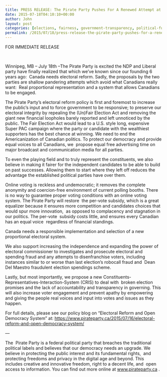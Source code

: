 ```yaml
---
title: PRESS RELEASE: The Pirate Party Pushes For A Renewed Attempt at Electoral Reform
date: 2015-07-18T04:10:10+00:00
author: John
layout: post
categories: [elections, fairness, government-transparency, political-fundraising]
permalink: /2015/07/18/press-release-the-pirate-party-pushes-for-a-renewed-attempt-at-electoral-reform/
---
```

FOR IMMEDIATE RELEASE

&nbsp;

<p id="magicdomid6">
  <span class="author-a-jz89z65z81zhz77z0z67zz89zdz68z2z83z8z88z"><span class="message"><span class="content">Winnipeg, </span></span>MB – July 18th –The Pirate Party is excited the NDP and Liberal party have finally realized that which we&#8217;ve known since our founding 6 years ago:  Canada needs electoral reform. Sadly, the proposals by the two parties are shallow pandering attempts which avoid what Canadians really want:  Real proportional representation</span><span class="author-a-1v0dz68zz88zuz88ztz67zz79zhz70zuz70zz80z"> and a system that allows Canadians to be engaged</span><span class="author-a-jz89z65z81zhz77z0z67zz89zdz68z2z83z8z88z">.</span>
</p>

<p id="magicdomid8">
  <span class="author-a-jz89z65z81zhz77z0z67zz89zdz68z2z83z8z88z">The Pirate Party&#8217;s electoral reform policy is first and foremost to increase the public&#8217;s input and to force government to be responsive; to preserve our electoral integrity by repealing the (Un)Fair Election Act and removing the giant new financial loopholes barely reported and left unnoticed by the public. The Fair Election Act would lead to a U.S. style long, expensive Super PAC campaign where the party or candidate with the wealthiest supporters has the best chance at winning. We need to end the Americanization of Canadian politics. To protect our democracy and provide equal voices to all Canadians, we  propose equal free advertising time on major broadcast and communication media for all parties.  </span>
</p>

<p id="magicdomid10">
  <span class="author-a-jz89z65z81zhz77z0z67zz89zdz68z2z83z8z88z">To even the playing field and to truly represent the constituents, we also believe in making it fairer for the independent candidates to be able to build on past successes. Allowing them to start where they left off reduces the advantage the established political parties have over them.</span><span class="author-a-jz89z65z81zhz77z0z67zz89zdz68z2z83z8z88z s"></span>
</p>

<span class="author-a-jz89z65z81zhz77z0z67zz89zdz68z2z83z8z88z">Online voting is reckless and undemocratic; it removes the complete anonymity and coercion-free environment of current polling booths. There is no way to guarantee proper voting conditions with an online voting system. The Pirate Party will restore  the per-vote subsidy, which is a great equalizer because it ensures more competition and candidates choices that would spur more innovation,  as opposed to complacency and stagnation in our politics. The per-vote  subsidy costs little, and ensures every Canadian has an equal voice  regardless of financial standings.</span>

<p id="magicdomid12">
  <span class="author-a-jz89z65z81zhz77z0z67zz89zdz68z2z83z8z88z">Canada needs a responsible implementation and selection of a new proportional electoral system. </span>
</p>

<span class="author-a-jz89z65z81zhz77z0z67zz89zdz68z2z83z8z88z">We also support increasing the independence and expanding the power of  electoral commissioner to investigates and prosecute electoral and  spending fraud and any attempts to disenfranchise voters, including  instances similar to or worse than last election&#8217;s robocall fraud and  Dean Del Maestro fraudulent election spendings scheme.</span>

<p id="magicdomid14">
  <span class="author-a-jz89z65z81zhz77z0z67zz89zdz68z2z83z8z88z">Lastly, but most importantly, we propose a new Constituents-Representatives-Interaction-System (CRIS) to deal with  broken election promises and the lack of accountability and transparency in governing. This will also increase voter engagement and prevent apathy by empowering and giving the people real voices and input into votes and issues as they happen. </span>
</p>

<p id="magicdomid16">
  <span class="author-a-jz89z65z81zhz77z0z67zz89zdz68z2z83z8z88z">For full details, please see our policy blog on “Electoral Reform and Open Democracy System” at: </span><span class="author-a-jz89z65z81zhz77z0z67zz89zdz68z2z83z8z88z url"><a class="extern" href="https://www.pirateparty.ca/2015/07/16/electoral-reform-and-open-democracy-system/">https://www.pirateparty.ca/2015/07/16/electoral-reform-and-open-democracy-system/</a></span>
</p>

<p id="magicdomid19">
  <span class="author-a-jz89z65z81zhz77z0z67zz89zdz68z2z83z8z88z">&#8212; </span>
</p>

<p id="magicdomid20">
  <span class="author-a-jz89z65z81zhz77z0z67zz89zdz68z2z83z8z88z"><span class="author-a-jz89z65z81zhz77z0z67zz89zdz68z2z83z8z88z">The  Pirate Party is a federal political party that breaches the traditional  political labels and believes that our democracy needs an upgrade. We  believe in protecting the public interest and its fundamental rights,  and protecting freedoms and privacy in the digital age and beyond. This  includes creative and innovative freedom, right to a decent life, and  open access to information. </span></span>You can find out more online at <a class="extern" href="http://www.pirateparty.ca/" target="_blank">www.pirateparty.ca</a> .<span class="author-a-jz89z65z81zhz77z0z67zz89zdz68z2z83z8z88z"><span class="author-a-jz89z65z81zhz77z0z67zz89zdz68z2z83z8z88z"></span></span>
</p>